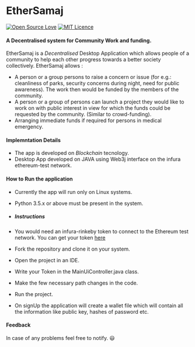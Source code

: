# EtherSamaj
[![Open Source Love](https://badges.frapsoft.com/os/v1/open-source.svg?v=103)](https://github.com/ellerbrock/open-source-badges/) [![MIT Licence](https://badges.frapsoft.com/os/mit/mit.png?v=103)](https://opensource.org/licenses/mit-license.php)

#### A  Decentralised system for Community Work and funding.

EtherSamaj is a *Decentralised* Desktop Application which allows people of a community to help each other progress towards a better society collectively. EtherSamaj allows :
* A person or a group persons to raise a concern or issue (for e.g.: cleanliness of parks, security concerns during night, need for public awareness). The work then would be funded by the members of the community.
* A person or a group of persons can launch a project they would like to work on with public interest in view for which the funds could be requested by the community. (Similar to crowd-funding).
* Arranging immediate funds if required for persons in medical emergency.

#### Implemntation Details
* The app is developed on *Blockchain* tecnology.
* Desktop App developed on JAVA using Web3j interface on the infura ethereum-test network.

#### How to Run the application
* Currently the app will run only on Linux systems.
* Python 3.5.x or above must be present in the system.

* ##### Instructions
 * You would need an infura-rinkeby token to connect to the Ethereum test network. You can get your token [ here ](https://infura.io/signup)
 * Fork the repository and clone it on your system.
 * Open the project in an IDE.
 * Write your Token in the MainUiController.java class.
 * Make the few necessary path changes in the code.
 * Run the project.
 * On signUp the application will create a wallet file which will contain all the information like public key, hashes of password etc.

#### Feedback
In case of any problems feel free to notify. :smiley:
